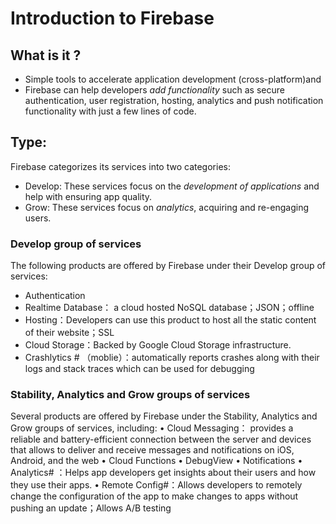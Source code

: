# Introduction to Firebase

## What is it ?
 * Simple tools to accelerate application development (cross-platform)and 
 * Firebase can help developers _add functionality_ such as secure authentication, 
 user registration, hosting, analytics and push notification functionality with just a few lines of code. 

## Type:
Firebase categorizes its services into two categories:
*	Develop: These services focus on the _development of applications_ and help with ensuring app quality.
* Grow: These services focus on _analytics_, acquiring and re-engaging users.


###  Develop group of services
The following products are offered by Firebase under their Develop group of services:
*	Authentication
*	Realtime Database： a cloud hosted NoSQL database；JSON；offline
*	Hosting：Developers can use this product to host all the static content of their website；SSL
*	Cloud Storage：Backed by Google Cloud Storage infrastructure.
*	Crashlytics #  （moblie）：automatically reports crashes along with their logs and stack traces which can be used for debugging


###  Stability, Analytics and Grow groups of services
Several products are offered by Firebase under the Stability, Analytics and Grow groups of services, including:
•	Cloud Messaging： provides a reliable and battery-efficient connection between the server and devices that allows to deliver and receive messages and notifications on iOS, Android, and the web
•	Cloud Functions
•	DebugView
•	Notifications
•	Analytics#  ：Helps app developers get insights about their users and how they use their apps.
•	Remote Config#：Allows developers to remotely change the configuration of the app to make changes to apps without pushing an update；Allows A/B testing
